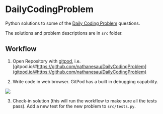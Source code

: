 # DailyCodingProblem

Python solutions to some of the [Daily Coding Problem](https://www.dailycodingproblem.com/) questions.

The solutions and problem descriptions are in ``src`` folder.

## Workflow

1. Open Repository with [gitpod](https://github.com/gitpod-io/gitpod), i.e. [gitpod.io/#https://github.com/nathanesau/DailyCodingProblem](gitpod.io/#https://github.com/nathanesau/DailyCodingProblem)

2. Write code in web browser. GitPod has a built in debugging capability.

![](https://user-images.githubusercontent.com/4649987/70170287-6a27f680-169a-11ea-8c7c-9ea228ead36e.GIF)

3. Check-in solution (this will run the workflow to make sure all the tests pass). Add a new test for the new problem to ``src/tests.py``.

